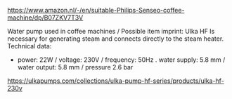 https://www.amazon.nl/-/en/suitable-Philips-Senseo-coffee-machine/dp/B07ZKV7T3V

Water pump used in coffee machines / Possible item imprint: Ulka HF
Is necessary for generating steam and connects directly to the steam heater.
Technical data: 
- power: 22W / voltage: 230V / frequency: 50Hz 
. water supply: 5.8 mm / water output: 5.8 mm / pressure 2.6 bar


https://ulkapumps.com/collections/ulka-pump-hf-series/products/ulka-hf-230v
